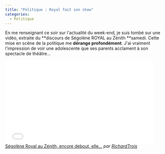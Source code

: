 ```yaml
---
title: "Politique : Royal fait son show"
categories:
  - Politique
---
```


En me renseignant ce soir sur l'actualité du week-end, je suis tombé sur une vidéo, extraite du **discours de Ségolène ROYAL au Zénith **samedi. Cette mise en scène de la politique me **dérange profondément**. J'ai vraiment l'impression de voir une adolescente que ses parents acclament à son spectacle de théâtre…

<!-- more -->

<div class="videoWrapper">
  <iframe frameborder="0" width="480" height="270" src="//www.dailymotion.com/embed/video/x6wbdi" allowfullscreen></iframe><br /><a href="http://www.dailymotion.com/video/x6wbdi_segolene-royal-au-zenith-encore-deb_news" target="_blank">S&eacute;gol&egrave;ne Royal au Z&eacute;nith, encore debout, elle...</a> <i>par <a href="http://www.dailymotion.com/RichardTrois" target="_blank">RichardTrois</a></i>
</div>
